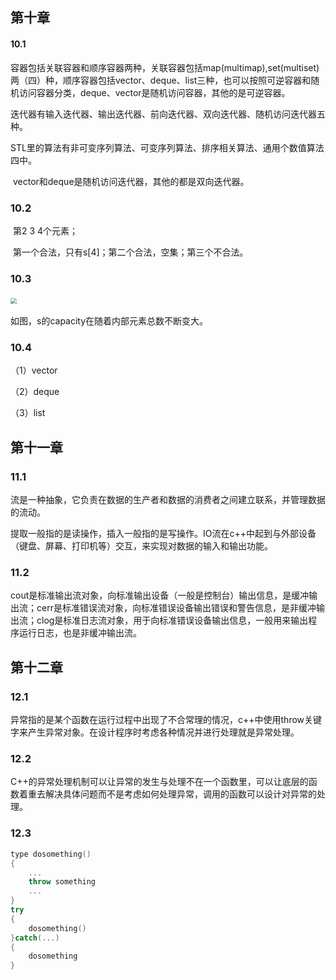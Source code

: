 ## 第十章

#### 10.1

​	容器包括关联容器和顺序容器两种，关联容器包括map(multimap),set(multiset) 两（四）种，顺序容器包括vector、deque、list三种，也可以按照可逆容器和随机访问容器分类，deque、vector是随机访问容器，其他的是可逆容器。

​	迭代器有输入迭代器、输出迭代器、前向迭代器、双向迭代器、随机访问迭代器五种。

​	STL里的算法有非可变序列算法、可变序列算法、排序相关算法、通用个数值算法四中。

​	vector和deque是随机访问迭代器，其他的都是双向迭代器。

### 10.2

​	第2 3 4个元素；

​	第一个合法，只有s[4]；第二个合法，空集；第三个不合法。

### 10.3

​	<img src="C:/Users/张景岳/Pictures/Screenshots/屏幕截图 2023-05-29 162243.png" style="zoom:60%;" />

如图，s的capacity在随着内部元素总数不断变大。

### 10.4

（1）vector

（2）deque

（3）list

## 第十一章

### 11.1
​	流是一种抽象，它负责在数据的生产者和数据的消费者之间建立联系，并管理数据的流动。

​	提取一般指的是读操作，插入一般指的是写操作。IO流在c++中起到与外部设备（键盘、屏幕、打印机等）交互，来实现对数据的输入和输出功能。

### 11.2

​	cout是标准输出流对象，向标准输出设备（一般是控制台）输出信息，是缓冲输出流；cerr是标准错误流对象，向标准错误设备输出错误和警告信息，是非缓冲输出流；clog是标准日志流对象，用于向标准错误设备输出信息，一般用来输出程序运行日志，也是非缓冲输出流。

## 第十二章

### 12.1

​	异常指的是某个函数在运行过程中出现了不合常理的情况，c++中使用throw关键字来产生异常对象。在设计程序时考虑各种情况并进行处理就是异常处理。

### 12.2

​	C++的异常处理机制可以让异常的发生与处理不在一个函数里，可以让底层的函数着重去解决具体问题而不是考虑如何处理异常，调用的函数可以设计对异常的处理。

### 12.3

```c++
type dosomething()
{
    ...
    throw something
    ...
}
try
{
    dosomething()
}catch(...)
{
    dosomething
}
```



